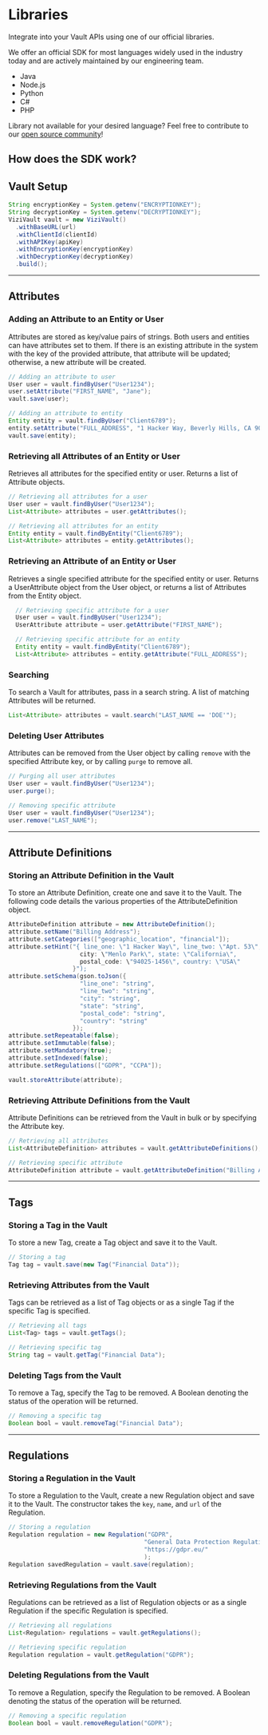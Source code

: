 # Libraries
Integrate into your Vault APIs using one of our official libraries.

We offer an official SDK for most languages widely used in the industry today and are actively maintained by our engineering team.

- Java
- Node.js
- Python
- C#
- PHP

Library not available for your desired language? Feel free to contribute to our [open source community](https://github.com/anontechnology)!

## How does the SDK work?

## Vault Setup

  ``` java
  String encryptionKey = System.getenv("ENCRYPTIONKEY");
  String decryptionKey = System.getenv("DECRYPTIONKEY");
  ViziVault vault = new ViziVault()
    .withBaseURL(url)
    .withClientId(clientId)
    .withAPIKey(apiKey)
    .withEncryptionKey(encryptionKey)
    .withDecryptionKey(decryptionKey)
    .build();
  ```

----------------------------------------------------------------------
## Attributes

### Adding an Attribute to an Entity or User

Attributes are stored as key/value pairs of strings. Both users and entities can have attributes set to them. If there is an existing attribute in the system with the key of the provided attribute, that attribute will be updated; otherwise, a new attribute will be created.

  ``` java
  // Adding an attribute to user
  User user = vault.findByUser("User1234");
  user.setAttribute("FIRST_NAME", "Jane");
  vault.save(user);

  // Adding an attribute to entity
  Entity entity = vault.findByUser("Client6789");
  entity.setAttribute("FULL_ADDRESS", "1 Hacker Way, Beverly Hills, CA 90210");
  vault.save(entity);
  ```

### Retrieving all Attributes of an Entity or User

Retrieves all attributes for the specified entity or user. Returns a list of Attribute objects.

  ``` java
  // Retrieving all attributes for a user
  User user = vault.findByUser("User1234");
  List<Attribute> attributes = user.getAttributes();

  // Retrieving all attributes for an entity
  Entity entity = vault.findByEntity("Client6789");
  List<Attribute> attributes = entity.getAttributes();
  ```
### Retrieving an Attribute of an Entity or User

Retrieves a single specified attribute for the specified entity or user. Returns a UserAttribute object from the User object, or returns a list of Attributes from the Entity object.

``` java
  // Retrieving specific attribute for a user
  User user = vault.findByUser("User1234");
  UserAttribute attribute = user.getAttribute("FIRST_NAME");

  // Retrieving specific attribute for an entity
  Entity entity = vault.findByEntity("Client6789");
  List<Attribute> attributes = entity.getAttribute("FULL_ADDRESS");
```

### Searching

To search a Vault for attributes, pass in a search string. A list of matching Attributes will be returned.

  ``` java
  List<Attribute> attributes = vault.search("LAST_NAME == 'DOE'");
  ```

### Deleting User Attributes

Attributes can be removed from the User object by calling `remove` with the specified Attribute key, or by calling `purge` to remove all.

  ``` java
  // Purging all user attributes
  User user = vault.findByUser("User1234");
  user.purge();

  // Removing specific attribute
  User user = vault.findByUser("User1234");
  user.remove("LAST_NAME");
  ```

----------------------------------------------------------------------
## Attribute Definitions

### Storing an Attribute Definition in the Vault

To store an Attribute Definition, create one and save it to the Vault. The following code details the various properties of the AttributeDefinition object.

  ``` java
  AttributeDefinition attribute = new AttributeDefinition();
  attribute.setName("Billing Address");
  attribute.setCategories(["geographic_location", "financial"]);
  attribute.setHint("{ line_one: \"1 Hacker Way\", line_two: \"Apt. 53\", 
                      city: \"Menlo Park\", state: \"California\", 
                      postal_code: \"94025-1456\", country: \"USA\"
                    }");
  attribute.setSchema(gson.toJson({ 
                      "line_one": "string",
                      "line_two": "string",
                      "city": "string",
                      "state": "string",
                      "postal_code": "string",
                      "country": "string"
                    });
  attribute.setRepeatable(false);
  attribute.setImmutable(false);
  attribute.setMandatory(true);
  attribute.setIndexed(false);
  attribute.setRegulations(["GDPR", "CCPA"]);

  vault.storeAttribute(attribute);
  ```

### Retrieving Attribute Definitions from the Vault

Attribute Definitions can be retrieved from the Vault in bulk or by specifying the Attribute key.

  ``` java
  // Retrieving all attributes
  List<AttributeDefinition> attributes = vault.getAttributeDefinitions();

  // Retrieving specific attribute
  AttributeDefinition attribute = vault.getAttributeDefinition("Billing Address");
  ```

----------------------------------------------------------------------
## Tags

### Storing a Tag in the Vault

To store a new Tag, create a Tag object and save it to the Vault.

  ``` java
  // Storing a tag
  Tag tag = vault.save(new Tag("Financial Data"));
  ```
### Retrieving Attributes from the Vault

Tags can be retrieved as a list of Tag objects or as a single Tag if the specific Tag is specified.

  ``` java
  // Retrieving all tags
  List<Tag> tags = vault.getTags();

  // Retrieving specific tag
  String tag = vault.getTag("Financial Data");
  ```

### Deleting Tags from the Vault

To remove a Tag, specify the Tag to be removed. A Boolean denoting the status of the operation will be returned.

  ``` java
  // Removing a specific tag
  Boolean bool = vault.removeTag("Financial Data");
  ```

----------------------------------------------------------------------
## Regulations

### Storing a Regulation in the Vault

To store a Regulation to the Vault, create a new Regulation object and save it to the Vault. The constructor takes the `key`, `name`, and `url` of the Regulation.

  ``` java
  // Storing a regulation
  Regulation regulation = new Regulation("GDPR", 
                                        "General Data Protection Regulation",
                                        "https://gdpr.eu/" 
                                        );
  Regulation savedRegulation = vault.save(regulation);
  ```

### Retrieving Regulations from the Vault

Regulations can be retrieved as a list of Regulation objects or as a single Regulation if the specific Regulation is specified.

  ``` java
  // Retrieving all regulations
  List<Regulation> regulations = vault.getRegulations();

  // Retrieving specific regulation
  Regulation regulation = vault.getRegulation("GDPR");
  ```

### Deleting Regulations from the Vault

To remove a Regulation, specify the Regulation to be removed. A Boolean denoting the status of the operation will be returned.

  ``` java
  // Removing a specific regulation
  Boolean bool = vault.removeRegulation("GDPR");
  ```
